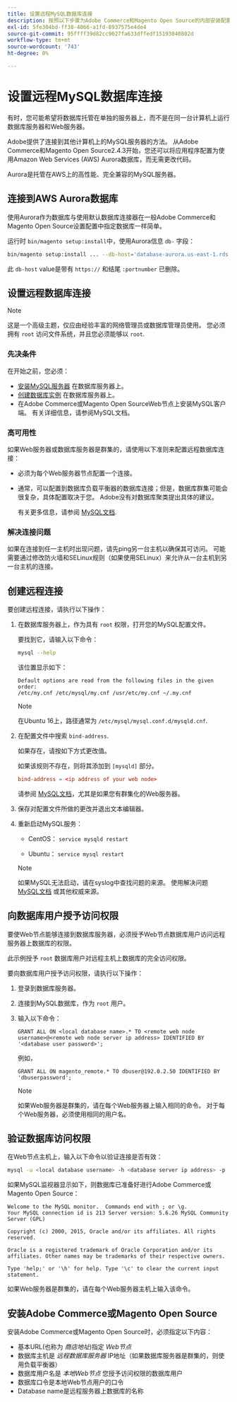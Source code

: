 ```yaml
---
title: 设置远程MySQL数据库连接
description: 按照以下步骤为Adobe Commerce和Magento Open Source的内部安装配置远程数据库连接。
exl-id: 5fe304bd-ff38-4066-a1fd-8937575e4de4
source-git-commit: 95ffff39d82cc9027fa633dffedf15193040802d
workflow-type: tm+mt
source-wordcount: '743'
ht-degree: 0%

---
```


# 设置远程MySQL数据库连接

有时，您可能希望将数据库托管在单独的服务器上，而不是在同一台计算机上运行数据库服务器和Web服务器。

Adobe提供了连接到其他计算机上的MySQL服务器的方法。 从Adobe Commerce和Magento Open Source2.4.3开始，您还可以将应用程序配置为使用Amazon Web Services (AWS) Aurora数据库，而无需更改代码。

Aurora是托管在AWS上的高性能、完全兼容的MySQL服务器。

## 连接到AWS Aurora数据库

使用Aurora作为数据库与使用默认数据库连接器在一般Adobe Commerce和Magento Open Source设置配置中指定数据库一样简单。

运行时 `bin/magento setup:install`中，使用Aurora信息 `db-` 字段：

```bash
bin/magento setup:install ... --db-host='database-aurora.us-east-1.rds.amazonaws.com' --db-name='magento2' --db-user='username' --db-password='password' ...
```

此 `db-host` value是带有 `https://` 和结尾 `:portnumber`  已删除。

## 设置远程数据库连接

>[!NOTE]
>
>这是一个高级主题，仅应由经验丰富的网络管理员或数据库管理员使用。 您必须拥有 `root` 访问文件系统，并且您必须能够以 `root`.

### 先决条件

在开始之前，您必须：

* [安装MySQL服务器](mysql.md) 在数据库服务器上。
* [创建数据库实例](mysql.md#configuring-the-database-instance) 在数据库服务器上。
* 在Adobe Commerce或Magento Open SourceWeb节点上安装MySQL客户端。 有关详细信息，请参阅MySQL文档。

### 高可用性

如果Web服务器或数据库服务器是群集的，请使用以下准则来配置远程数据库连接：

* 必须为每个Web服务器节点配置一个连接。
* 通常，可以配置到数据库负载平衡器的数据库连接；但是，数据库群集可能会很复杂，具体配置取决于您。 Adobe没有对数据库聚类提出具体的建议。

  有关更多信息，请参阅 [MySQL文档](https://dev.mysql.com/doc/refman/5.6/en/mysql-cluster.html).

### 解决连接问题

如果在连接到任一主机时出现问题，请先ping另一台主机以确保其可访问。 可能需要通过修改防火墙和SELinux规则（如果使用SELinux）来允许从一台主机到另一台主机的连接。

## 创建远程连接

要创建远程连接，请执行以下操作：

1. 在数据库服务器上，作为具有 `root` 权限，打开您的MySQL配置文件。

   要找到它，请输入以下命令：

   ```bash
   mysql --help
   ```

   该位置显示如下：

   ```terminal
   Default options are read from the following files in the given order:
   /etc/my.cnf /etc/mysql/my.cnf /usr/etc/my.cnf ~/.my.cnf
   ```

   >[!NOTE]
   >
   >在Ubuntu 16上，路径通常为 `/etc/mysql/mysql.conf.d/mysqld.cnf`.

1. 在配置文件中搜索 `bind-address`.

   如果存在，请按如下方式更改值。

   如果该规则不存在，则将其添加到 `[mysqld]` 部分。

   ```conf
   bind-address = <ip address of your web node>
   ```

   请参阅 [MySQL文档](https://dev.mysql.com/doc/refman/5.6/en/server-options.html)，尤其是如果您有群集化的Web服务器。

1. 保存对配置文件所做的更改并退出文本编辑器。
1. 重新启动MySQL服务：

   * CentOS： `service mysqld restart`

   * Ubuntu： `service mysql restart`

   >[!NOTE]
   >
   >如果MySQL无法启动，请在syslog中查找问题的来源。 使用解决问题 [MySQL文档](https://dev.mysql.com/doc/refman/5.6/en/server-options.html#option_mysqld_bind-address) 或其他权威来源。

## 向数据库用户授予访问权限

要使Web节点能够连接到数据库服务器，必须授予Web节点数据库用户访问远程服务器上数据库的权限。

此示例授予 `root` 数据库用户对远程主机上数据库的完全访问权限。

要向数据库用户授予访问权限，请执行以下操作：

1. 登录到数据库服务器。
1. 连接到MySQL数据库，作为 `root` 用户。
1. 输入以下命令：

   ```shell
   GRANT ALL ON <local database name>.* TO <remote web node username>@<remote web node server ip address> IDENTIFIED BY '<database user password>';
   ```

   例如，

   ```shell
   GRANT ALL ON magento_remote.* TO dbuser@192.0.2.50 IDENTIFIED BY 'dbuserpassword';
   ```

   >[!NOTE]
   >
   >如果Web服务器是群集的，请在每个Web服务器上输入相同的命令。 对于每个Web服务器，必须使用相同的用户名。

## 验证数据库访问权限

在Web节点主机上，输入以下命令以验证连接是否有效：

```bash
mysql -u <local database username> -h <database server ip address> -p
```

如果MySQL监视器显示如下，则数据库已准备好进行Adobe Commerce或Magento Open Source：

```terminal
Welcome to the MySQL monitor.  Commands end with ; or \g.
Your MySQL connection id is 213 Server version: 5.6.26 MySQL Community Server (GPL)

Copyright (c) 2000, 2015, Oracle and/or its affiliates. All rights reserved.

Oracle is a registered trademark of Oracle Corporation and/or its affiliates. Other names may be trademarks of their respective owners.

Type 'help;' or '\h' for help. Type '\c' to clear the current input statement.
```

如果Web服务器是群集的，请在每个Web服务器主机上输入该命令。

## 安装Adobe Commerce或Magento Open Source

安装Adobe Commerce或Magento Open Source时，必须指定以下内容：

* 基本URL(也称为 *商店地址*)指定 *Web节点*
* 数据库主机是 *远程数据库服务器* IP地址（如果数据库服务器是群集的，则使用负载平衡器）
* 数据库用户名是 *本地Web节点* 您授予访问权限的数据库用户
* 数据库口令是本地Web节点用户的口令
* Database name是远程服务器上数据库的名称
